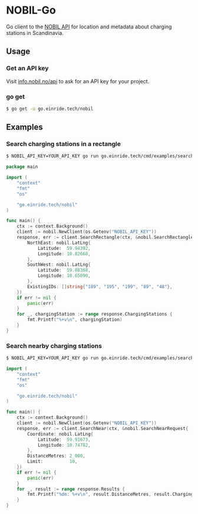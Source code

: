 # NOBIL-Go

Go client to the [NOBIL API][nobil-api] for location and metadata about
charging stations in Scandinavia.

[nobil-api]: https://info.nobil.no/api

## Usage

### Get an API key

Visit [info.nobil.no/api][nobil-api] to ask for an API key for your
project.

### go get

```bash
$ go get -u go.einride.tech/nobil
```

## Examples

### Search charging stations in a rectangle

```bash
$ NOBIL_API_KEY=YOUR_API_KEY go run go.einride.tech/cmd/examples/searchrectangle
```

```go
package main

import (
	"context"
	"fmt"
	"os"

	"go.einride.tech/nobil"
)

func main() {
	ctx := context.Background()
	client := nobil.NewClient(os.Getenv("NOBIL_API_KEY"))
	response, err := client.SearchRectangle(ctx, &nobil.SearchRectangleRequest{
		NorthEast: nobil.LatLng{
			Latitude:  59.94392,
			Longitude: 10.82668,
		},
		SouthWest: nobil.LatLng{
			Latitude:  59.88368,
			Longitude: 10.65090,
		},
		ExistingIDs: []string{"189", "195", "199", "89", "48"},
	})
	if err != nil {
		panic(err)
	}
	for _, chargingStation := range response.ChargingStations {
		fmt.Printf("%+v\n", chargingStation)
	}
}
```

### Search nearby charging stations

```bash
$ NOBIL_API_KEY=YOUR_API_KEY go run go.einride.tech/cmd/examples/searchnear
```

```go
import (
	"context"
	"fmt"
	"os"

	"go.einride.tech/nobil"
)

func main() {
	ctx := context.Background()
	client := nobil.NewClient(os.Getenv("NOBIL_API_KEY"))
	response, err := client.SearchNear(ctx, &nobil.SearchNearRequest{
		Coordinate: nobil.LatLng{
			Latitude:  59.91673,
			Longitude: 10.74782,
		},
		DistanceMetres: 2_000,
		Limit:          10,
	})
	if err != nil {
		panic(err)
	}
	for _, result := range response.Results {
		fmt.Printf("%dm: %+v\n", result.DistanceMetres, result.ChargingStation)
	}
}
```
